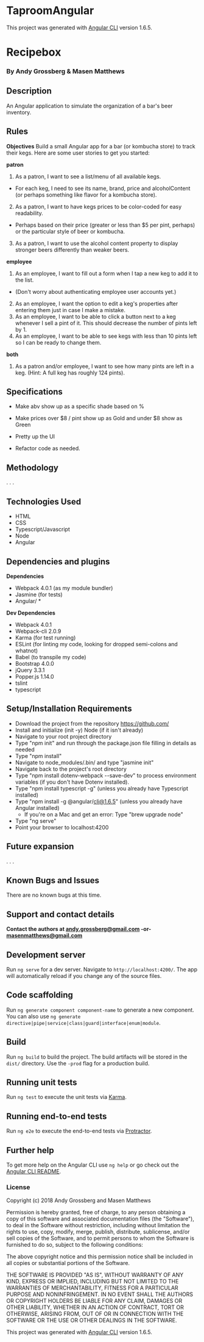 # TaproomAngular

This project was generated with [Angular CLI](https://github.com/angular/angular-cli) version 1.6.5.

# Recipebox

### By Andy Grossberg & Masen Matthews

## Description
An Angular application to simulate the organization of a bar's beer inventory.

## Rules

**Objectives**
Build a small Angular app for a bar (or kombucha store) to track their kegs. Here are some user stories to get you started:

**patron**
1) As a patron, I want to see a list/menu of all available kegs.
  - For each keg, I need to see its name, brand, price and alcoholContent (or perhaps something like flavor for a kombucha store).
2) As a patron, I want to have kegs prices to be color-coded for easy readability.
  - Perhaps based on their price (greater or less than $5 per pint, perhaps) or the particular style of beer or kombucha.
3) As a patron, I want to use the alcohol content property to display stronger beers differently than weaker beers.

**employee**
1) As an employee, I want to fill out a form when I tap a new keg to add it to the list.
  - (Don't worry about authenticating employee user accounts yet.)
2) As an employee, I want the option to edit a keg's properties after entering them just in case I make a mistake.
3) As an employee, I want to be able to click a button next to a keg whenever I sell a pint of it. This should decrease the number of pints left by 1.
4) As an employee, I want to be able to see kegs with less than 10 pints left so I can be ready to change them.

**both**
1) As a patron and/or employee, I want to see how many pints are left in a keg. (Hint: A full keg has roughly 124 pints).

## Specifications


* Make abv show up as a specific shade based on %

* Make prices over $8 / pint show up as Gold and under $8 show as Green


* Pretty up the UI

* Refactor code as needed.

## Methodology

. . .

## Technologies Used

* HTML
* CSS
* Typescript/Javascript
* Node
* Angular

## Dependencies and plugins

**Dependencies**
* Webpack 4.0.1 (as my module bundler)
* Jasmine (for tests)
* Angular/ *

**Dev Dependencies**
* Webpack 4.0.1
* Webpack-cli 2.0.9
* Karma (for test running)
* ESLint (for linting my code, looking for dropped semi-colons and whatnot)
* Babel (to transpile my code)
* Bootstrap 4.0.0
* jQuery 3.3.1
* Popper.js 1.14.0
* tslint
* typescript

## Setup/Installation Requirements
* Download the project from the repository https://github.com/
* Install and initialize (init -y) Node (if it isn't already)
* Navigate to your root project directory
* Type "npm init" and run through the package.json file filling in details as needed
* Type "npm install"
* Navigate to node_modules/.bin/ and type "jasmine init"
* Navigate back to the project's root directory
* Type "npm install dotenv-webpack --save-dev" to process environment variables (if you don't have Dotenv installed).
* Type "npm install typescript -g" (unless you already have Typescript installed)
* Type "npm install -g @angular/cli@1.6.5" (unless you already have Angular installed)
  - If you're on a Mac and get an error: Type "brew upgrade node"
* Type "ng serve"
* Point your browser to localhost:4200

## Future expansion
. . .

## Known Bugs and Issues

There are no known bugs at this time.

## Support and contact details

**Contact the authors at andy.grossberg@gmail.com -or- masenmatthews@gmail.com**

## Development server

Run `ng serve` for a dev server. Navigate to `http://localhost:4200/`. The app will automatically reload if you change any of the source files.

## Code scaffolding

Run `ng generate component component-name` to generate a new component. You can also use `ng generate directive|pipe|service|class|guard|interface|enum|module`.

## Build

Run `ng build` to build the project. The build artifacts will be stored in the `dist/` directory. Use the `-prod` flag for a production build.

## Running unit tests

Run `ng test` to execute the unit tests via [Karma](https://karma-runner.github.io).

## Running end-to-end tests

Run `ng e2e` to execute the end-to-end tests via [Protractor](http://www.protractortest.org/).

## Further help

To get more help on the Angular CLI use `ng help` or go check out the [Angular CLI README](https://github.com/angular/angular-cli/blob/master/README.md).

### License

Copyright (c) 2018 Andy Grossberg and Masen Matthews

Permission is hereby granted, free of charge, to any person obtaining a copy of this software and associated documentation files (the "Software"), to deal in the Software without restriction, including without limitation the rights to use, copy, modify, merge, publish, distribute, sublicense, and/or sell copies of the Software, and to permit persons to whom the Software is furnished to do so, subject to the following conditions:

The above copyright notice and this permission notice shall be included in all copies or substantial portions of the Software.

THE SOFTWARE IS PROVIDED "AS IS", WITHOUT WARRANTY OF ANY KIND, EXPRESS OR IMPLIED, INCLUDING BUT NOT LIMITED TO THE WARRANTIES OF MERCHANTABILITY, FITNESS FOR A PARTICULAR PURPOSE AND NONINFRINGEMENT. IN NO EVENT SHALL THE AUTHORS OR COPYRIGHT HOLDERS BE LIABLE FOR ANY CLAIM, DAMAGES OR OTHER LIABILITY, WHETHER IN AN ACTION OF CONTRACT, TORT OR OTHERWISE, ARISING FROM, OUT OF OR IN CONNECTION WITH THE SOFTWARE OR THE USE OR OTHER DEALINGS IN THE SOFTWARE.

This project was generated with [Angular CLI](https://github.com/angular/angular-cli) version 1.6.5.
